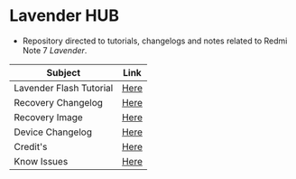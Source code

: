 # Lavender HUB

- Repository directed to tutorials, changelogs and notes related to Redmi Note 7 *Lavender*.

|Subject|Link|
|----|-----|
|Lavender Flash Tutorial|[Here](Lavender%20Flash%20Tutorial.md)|
|Recovery Changelog|[Here](recovery/Orangefox%20Recovery.md)|
|Recovery Image|[Here](recovery/OrangeFox-Unofficial-Lavender-4_19.img)|
|Device Changelog|[Here](changelogs/device_changelogs.md)|
|Credit's|[Here](Credit's.md)|
|Know Issues|[Here](Bugs.md)|
